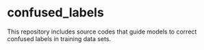 # confused_labels
This repository includes source codes that guide models to correct confused labels in training data sets.
